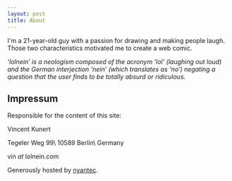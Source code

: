 ```yaml
---
layout: post
title: About
---
```


I'm a 21-year-old guy with a passion for drawing and making people laugh. Those two characteristics motivated me to create a web comic.

*‘lolnein’ is a neologism composed of the acronym ‘lol’ (laughing out loud) and the German interjection ‘nein’ (which translates as ‘no’) negating a question that the user finds to be totally absurd or ridiculous.*

## Impressum

Responsible for the content of this site:

Vincent Kunert

Tegeler Weg 99\\
10589 Berlin\\
Germany

vin *at* lolnein.com

Generously hosted by [nyantec](https://nyantec.com/).
